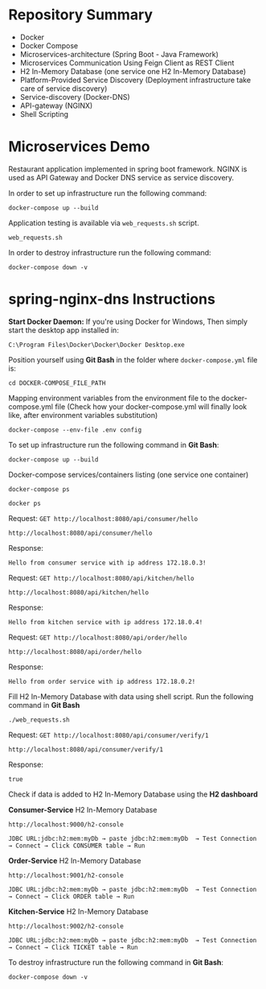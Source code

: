 # Repository Summary
* Docker  
* Docker Compose
* Microservices-architecture (Spring Boot - Java Framework)
* Microservices Communication Using Feign Client as REST Client
* H2 In-Memory Database (one service one H2 In-Memory Database)
* Platform-Provided Service Discovery (Deployment infrastructure take care of service discovery)
* Service-discovery (Docker-DNS)
* API-gateway (NGINX)
* Shell Scripting
# Microservices Demo

Restaurant application implemented in spring boot framework. NGINX is used as
API Gateway and Docker DNS service as service discovery.

In order to set up infrastructure run the following command:
```shell
docker-compose up --build
```

Application testing is available via `web_requests.sh` script.
```shell
web_requests.sh
```
In order to destroy infrastructure run the following command:
```shell
docker-compose down -v
```
# spring-nginx-dns Instructions
**Start Docker Daemon:** If you're using Docker for Windows, Then simply start the desktop app installed in:
```shell
C:\Program Files\Docker\Docker\Docker Desktop.exe
```
Position yourself using **Git Bash** in the folder where `docker-compose.yml` file is:
```
cd DOCKER-COMPOSE_FILE_PATH
```
Mapping environment variables from the environment file to the docker-compose.yml file (Check how your docker-compose.yml will finally look like, after environment variables substitution)
```shell
docker-compose --env-file .env config
```
To set up infrastructure run the following command in **Git Bash**:
```shell
docker-compose up --build
```
Docker-compose services/containers listing (one service one container)
```shell
docker-compose ps
```
```shell
docker ps
```
Request:
```GET http://localhost:8080/api/consumer/hello```  
```
http://localhost:8080/api/consumer/hello
```
Response:
```
Hello from consumer service with ip address 172.18.0.3!
```
Request:
```GET http://localhost:8080/api/kitchen/hello```  
```
http://localhost:8080/api/kitchen/hello
```
Response:
```
Hello from kitchen service with ip address 172.18.0.4!
```
Request:
```GET http://localhost:8080/api/order/hello```  
```
http://localhost:8080/api/order/hello
```
Response:
```
Hello from order service with ip address 172.18.0.2!
```
Fill H2 In-Memory Database with data using shell script. Run the following command in **Git Bash**
```
./web_requests.sh
```
Request:
```GET http://localhost:8080/api/consumer/verify/1```  
```
http://localhost:8080/api/consumer/verify/1
```
Response:
```
true
```
Check if data is added to H2 In-Memory Database using the **H2 dashboard**

**Consumer-Service** H2 In-Memory Database
```
http://localhost:9000/h2-console
```
```
JDBC URL:jdbc:h2:mem:myDb → paste jdbc:h2:mem:myDb  → Test Connection  → Connect → Click CONSUMER table → Run
```
**Order-Service** H2 In-Memory Database
```
http://localhost:9001/h2-console
```
```
JDBC URL:jdbc:h2:mem:myDb → paste jdbc:h2:mem:myDb  → Test Connection  → Connect → Click ORDER table → Run
```
**Kitchen-Service** H2 In-Memory Database
```
http://localhost:9002/h2-console
```
```
JDBC URL:jdbc:h2:mem:myDb → paste jdbc:h2:mem:myDb  → Test Connection  → Connect → Click TICKET table → Run
```
To destroy infrastructure run the following command in **Git Bash**:
```shell
docker-compose down -v
```
